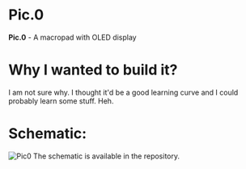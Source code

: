 # Pic.0
**Pic.0** - A macropad with OLED display

# Why I wanted to build it?
I am not sure why. I thought it'd be a good learning curve and I could probably learn some stuff. Heh.

# Schematic:
![Pic0](https://user-images.githubusercontent.com/22396923/230655867-5051f485-a843-4b99-960e-e8509541cca9.png)
The schematic is available in the repository.

